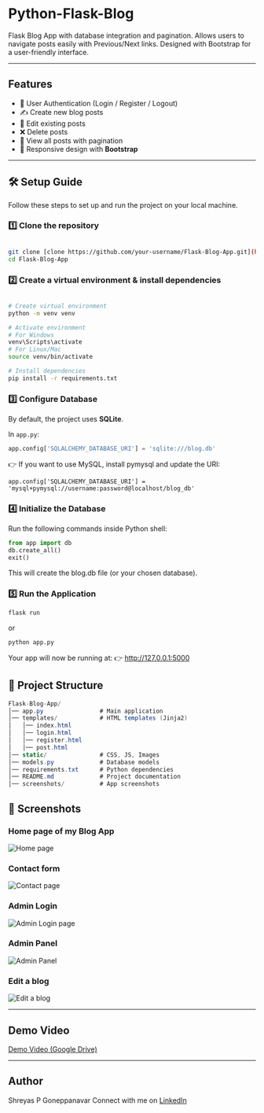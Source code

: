 # Python-Flask-Blog
Flask Blog App with database integration and pagination. Allows users to navigate posts easily with Previous/Next links. Designed with Bootstrap for a user-friendly interface.

---

## Features
- 🔐 User Authentication (Login / Register / Logout)
- ✍️ Create new blog posts
- 📝 Edit existing posts
- ❌ Delete posts
- 📖 View all posts with pagination
- 🎨 Responsive design with **Bootstrap**

---

## 🛠️ Setup Guide

Follow these steps to set up and run the project on your local machine.

### 1️⃣ Clone the repository

```bash

git clone [clone https://github.com/your-username/Flask-Blog-App.git](https://github.com/Shreyasgoneppanavar/Python-Flask-Blog.git)
cd Flask-Blog-App
```

### 2️⃣ Create a virtual environment & install dependencies

```bash

# Create virtual environment
python -m venv venv

# Activate environment
# For Windows
venv\Scripts\activate
# For Linux/Mac
source venv/bin/activate

# Install dependencies
pip install -r requirements.txt
```

### 3️⃣ Configure Database

By default, the project uses **SQLite**.

In `app.py`:
```python
app.config['SQLALCHEMY_DATABASE_URI'] = 'sqlite:///blog.db'
```

👉 If you want to use MySQL, install pymysql and update the URI:
```
app.config['SQLALCHEMY_DATABASE_URI'] = 'mysql+pymysql://username:password@localhost/blog_db'
```

### 4️⃣ Initialize the Database

Run the following commands inside Python shell:
```python
from app import db
db.create_all()
exit()
```
This will create the blog.db file (or your chosen database).

### 5️⃣ Run the Application

```bash
flask run
```
or
```bash
python app.py
```
Your app will now be running at:
👉 http://127.0.0.1:5000

## 📂 Project Structure

```csharp
Flask-Blog-App/
│── app.py                # Main application
│── templates/            # HTML templates (Jinja2)
│   │── index.html
│   │── login.html
│   │── register.html
│   │── post.html
│── static/               # CSS, JS, Images
│── models.py             # Database models
│── requirements.txt      # Python dependencies
│── README.md             # Project documentation
│── screenshots/          # App screenshots
```

## 📸 Screenshots

### Home page of my Blog App

![Home page](screenshots/Home.png)

### Contact form

![Contact page](screenshots/Contact.png)

### Admin Login

![Admin Login page](screenshots/Admin-login.png)

### Admin Panel

![Admin Panel](screenshots/Admin-Panel.png)

### Edit a blog

![Edit a blog](screenshots/Edit-Blog.png)

---

## Demo Video

[Demo Video (Google Drive)](https://drive.google.com/file/d/1POiPMB8rGKjeeHFop0NMC6yd628I1Cmf/view?usp=sharing)

---

## Author

Shreyas P Goneppanavar
Connect with me on [LinkedIn](https://www.linkedin.com/in/shreyas-goneppanavar-060272257/)






